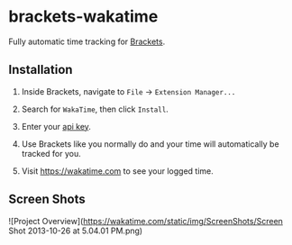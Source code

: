 brackets-wakatime
=================

Fully automatic time tracking for [Brackets](http://brackets.io/).

Installation
------------

1. Inside Brackets, navigate to `File` -> `Extension Manager...`

2. Search for `WakaTime`, then click `Install`.

3. Enter your [api key](https://wakatime.com/#apikey).

4. Use Brackets like you normally do and your time will automatically be tracked for you.

5. Visit https://wakatime.com to see your logged time.

Screen Shots
------------

![Project Overview](https://wakatime.com/static/img/ScreenShots/Screen Shot 2013-10-26 at 5.04.01 PM.png)

